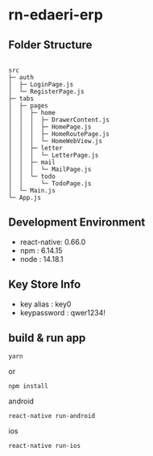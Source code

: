 # rn-edaeri-erp

## Folder Structure
```

src                           
├─ auth                       
│  ├─ LoginPage.js            
│  └─ RegisterPage.js         
├─ tabs                       
│  ├─ pages                   
│  │  ├─ home                 
│  │  │  ├─ DrawerContent.js  
│  │  │  ├─ HomePage.js       
│  │  │  ├─ HomeRoutePage.js  
│  │  │  └─ HomeWebView.js    
│  │  ├─ letter               
│  │  │  └─ LetterPage.js     
│  │  ├─ mail                 
│  │  │  └─ MailPage.js       
│  │  └─ todo                 
│  │     └─ TodoPage.js       
│  └─ Main.js                 
└─ App.js                     
```

## Development Environment 
 * react-native: 0.66.0
 * npm : 6.14.15
 * node : 14.18.1


## Key Store Info

 * key alias : key0  
 * keypassword : qwer1234!

## build & run app

```
yarn
```
or 
```
npm install
```

android
```
react-native run-android
```
ios
```
react-native run-ios
```

